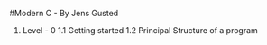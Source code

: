 #Modern C - By Jens Gusted

1. Level - 0
  1.1 Getting started
  1.2 Principal Structure of a program
